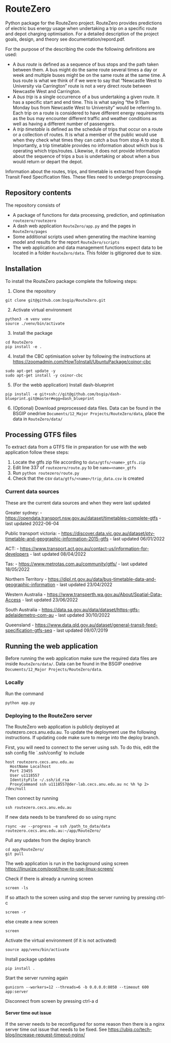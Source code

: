 # RouteZero
Python package for the RouteZero project. RouteZero provides predictions of electric bus energy usage when 
undertaking a trip on a specific route and depot charging optimisation. For a detailed description of the project 
goals, design, and theory see documentation/repord.pdf. 

For the purpose of the describing the code the following definitions are used:
- A *bus route* is defined as a sequence of bus stops and the path taken between them. A bus might do the same
route several times a day or week and multiple buses might be on the same route at the same time. A bus
route is what we think of if we were to say that “Newcastle West to University via Carrington” route is not
a very direct route between Newcastle West and Carrington.
- A *bus trip* is a single occurrence of a bus undertaking a given route. It has a specific start and end time.
This is what saying “the 9:11am Monday bus from Newcastle West to University” would be referring to.
Each trip on a route is considered to have different energy requirements as the bus may encounter different
traffic and weather conditions as well as having a different number of passengers.
- A *trip timetable* is defined as the schedule of trips that occur on a route or a collection of routes. It is what
a member of the public would use when they check what times they can catch a bus from stop A to stop
B. Importantly, a trip timetable provides no information about which bus is operating which trips/routes.
Likewise, it does not provide information about the sequence of trips a bus is undertaking or about when a
bus would return or depart the depot.

Information about the routes, trips, and timetable is extracted from Google Transit Feed Specification files. These 
files need to undergo preprocessing.

## Repository contents
The repository consists of
- A package of functions for data processing, prediction, and optimisation `routezero/routezero`
- A dash web application `RouteZero/app.py` and the pages in `RouteZero/pages`
- Some additional scripts used when generating the machine learning model and results for the report `RouteZero/scripts`
- The web application and data management functions expect data to be located in a folder `RouteZero/data`. This 
  folder is gitignored due to size.

## Installation
To install the RouteZero package complete the following steps:
1. Clone the repository
```
git clone git@github.com:bsgip/RouteZero.git
```

2. Activate virtual environment
```
python3 -m venv venv
source ./venv/bin/activate
```

3. Install the package
```
cd RouteZero
pip install -e .
```

4. Install the CBC optimisation solver by following the instructions at https://zoomadmin.com/HowToInstall/UbuntuPackage/coinor-cbc
```
sudo apt-get update -y
sudo apt-get install -y coinor-cbc
```

5. (For the webb application) Install dash-blueprint
```
pip install -e git+ssh://git@github.com/bsgip/dash-blueprint.git@master#egg=dash_blueprint

```

6. (Optional) Download preprocessed data files.  Data can be found in the BSGIP onedrive `Documents/12_Major Projects/RouteZero/data`, place the data in `RouteZero/data/`


## Processing GTFS files
To extract data from a GTFS file in preparation for use with the web application follow these steps:
1. Locate the gtfs zip file according to `data/gtfs/<name>_gtfs.zip`
2. Edit line 337 of `routezero/route.py` to be `name=<name>_gtfs`
3. Run `python routezero/route.py`
4. Check that the csv `data/gtfs/<name>/trip_data.csv` is created


### Current data sources
These are the current data sources and when they were last updated

Greater sydney:
    - https://opendata.transport.nsw.gov.au/dataset/timetables-complete-gtfs
    - last updated 2022-06-04

Public transport victoria:
    - https://discover.data.vic.gov.au/dataset/ptv-timetable-and-geographic-information-2015-gtfs
    - last updated 06/01/2022 

ACT:
    - https://www.transport.act.gov.au/contact-us/information-for-developers
    - last updated 08/04/2022

Tas:
    - https://www.metrotas.com.au/community/gtfs/
    - last updated 18/05/2022

Northern Territory
    - https://dipl.nt.gov.au/data/bus-timetable-data-and-geographic-information
    - last updated 23/04/2022

Western Australia
    - https://www.transperth.wa.gov.au/About/Spatial-Data-Access
    - last updated 23/06/2022

South Australia
    - https://data.sa.gov.au/data/dataset/https-gtfs-adelaidemetro-com-au
    - last updated 30/10/2022
    
Queensland
    - https://www.data.qld.gov.au/dataset/general-transit-feed-specification-gtfs-seq
    - last updated 09/07/2019

## Running the web application
Before running the web application make sure the required data files are inside `RouteZero/data/`.
Data can be found in the BSGIP onedrive `Documents/12_Major Projects/RouteZero/data`.


### Locally
Run the command
```angular2html
python app.py
```

### Deploying to the RouteZero server

The RouteZero web application is publicly deployed at routezero.cecs.anu.edu.au.
To update the deployment use the following instructions. If updating code make sure to merge into the 
deploy branch.

First, you will need to connect to the server using ssh. To do this, edit the ssh config file `.ssh/config'
to include
```
host routezero.cecs.anu.edu.au
  HostName Localhost
  Port 23455
  User u1118557
  IdentityFile ~/.ssh/id_rsa
  ProxyCommand ssh u1118557@der-lab.cecs.anu.edu.au nc %h %p 2> /dev/null
```

Then connect by running
```
ssh routezero.cecs.anu.edu.au
```

If new data needs to be transfered do so using rsync
```
rsync -av --progress -e ssh /path_to_data/data routezero.cecs.anu.edu.au:~/app/RouteZero/
```

Pull any updates from the deploy branch
```
cd app/RouteZero/
git pull
```

The web application is run in the background using screen https://linuxize.com/post/how-to-use-linux-screen/

Check if there is already a running screen
```
screen -ls
```
If so attach to the screen using and stop the server running by pressing ctrl-c
```
screen -r
```
else create a new screen
```
screen
```
Activate the virtual environment (if it is not activated)
```
source app/venv/bin/activate
```

Install package updates
```
pip install .
```

Start the server running again
```angular2html
gunicorn --workers=12 --threads=6 -b 0.0.0.0:8050 --timeout 600 app:server
```

Disconnect from screen by pressing ctrl-a d


#### Server time out issue

If the server needs to be reconfigured for some reason then there is a 
nginx server time out issue that needs to be fixed. See https://ubiq.co/tech-blog/increase-request-timeout-nginx/
